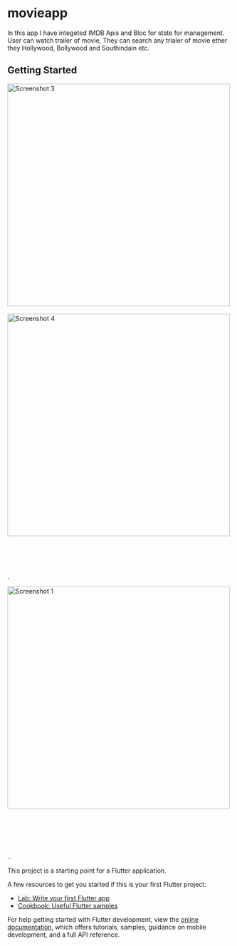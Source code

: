 # movieapp

In this app I have integeted IMDB Apis and Bloc for state for management. User can watch trailer of movie, 
They can search any trialer of movie ether they Hollywood, Bollywood and Southindain etc.

## Getting Started
<img src="https://github.com/user-attachments/assets/2a647ebc-0732-4e6c-9865-aba73273b0a7" alt="Screenshot 3" height="500" style="margin-right: 200px;">
 &nbsp; &nbsp; &nbsp; &nbsp; &nbsp; &nbsp; &nbsp; &nbsp; &nbsp; &nbsp; &nbsp; &nbsp; &nbsp; &nbsp; &nbsp; &nbsp; &nbsp; &nbsp; &nbsp; &nbsp;
  &nbsp; &nbsp; &nbsp; &nbsp; &nbsp; 
  
  <img src="https://github.com/user-attachments/assets/481ddb0d-5be7-40cd-9e6b-f34cf5d0de63" alt="Screenshot 4" height="500">

<br><br><br><br>.

<img src="https://github.com/user-attachments/assets/47253841-b406-47b9-a8d5-25e5ad0deea6" alt="Screenshot 1" height="500" style="margin-right: 200px;">
  &nbsp; &nbsp; &nbsp; &nbsp; &nbsp; &nbsp; &nbsp; &nbsp; &nbsp; &nbsp; &nbsp; &nbsp; &nbsp; &nbsp; &nbsp; &nbsp; &nbsp; &nbsp; &nbsp; &nbsp;

<br><br><br><br>..

This project is a starting point for a Flutter application.

A few resources to get you started if this is your first Flutter project:

- [Lab: Write your first Flutter app](https://docs.flutter.dev/get-started/codelab)
- [Cookbook: Useful Flutter samples](https://docs.flutter.dev/cookbook)

For help getting started with Flutter development, view the
[online documentation](https://docs.flutter.dev/), which offers tutorials,
samples, guidance on mobile development, and a full API reference.
